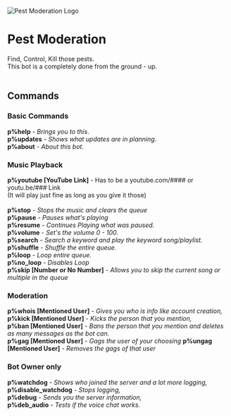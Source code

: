 ![Pest Moderation Logo](https://cdn.discordapp.com/icons/851106606028685312/ecfc4c682d22d44fffd280fe319e602d.webp?size=128)

# Pest Moderation

Find, Control, Kill those pests.
<br>This bot is a completely done from the ground - up.
<br><br>
## Commands
### Basic Commands
**p%help** - _Brings you to this_.<br>
**p%updates** - _Shows what updates are in planning_.<br>
**p%about** - _About this bot._<br>

### Music Playback
**p%youtube [YouTube Link]** - Has to be a youtube.com/#### or youtu.be/### Link<br>
(It will play just fine as long as you give it those)<br>
<br>
**p%stop** - _Stops the music and clears the queue_<br>
**p%pause** - _Pauses what's playing_<br>
**p%resume** - _Continues Playing what was paused._<br>
**p%volume** - _Set's the volume 0 - 100._<br>
**p%search** - _Search a keyword and play the keyword song/playlist._<br>
**p%shuffle** - _Shuffle the entire queue._<br>
**p%loop** - _Loop entire queue._<br>
**p%no_loop** - _Disables Loop_<br>
**p%skip [Number or No Number]** - _Allows you to skip the current song or multiple in the queue_

### Moderation
**p%whois [Mentioned User]** - _Gives you who is info like account creation,_<br>
**p%kick [Mentioned User]** - _Kicks the person that you mention,_<br>
**p%ban [Mentioned User]** - _Bans the person that you mention and deletes as many messages as the bot can._<br>
**p%gag [Mentioned User]** - _Gags the user of your choosing_
**p%ungag [Mentioned User]** - _Removes the gags of that user_

### Bot Owner only
**p%watchdog** - _Shows who joined the server and a lot more logging,_<br>
**p%disable_watchdog** - _Stops logging,_<br>
**p%debug** - _Sends you the server information,_<br>
**p%deb_audio** - _Tests if the voice chat works._<br>

<br>
